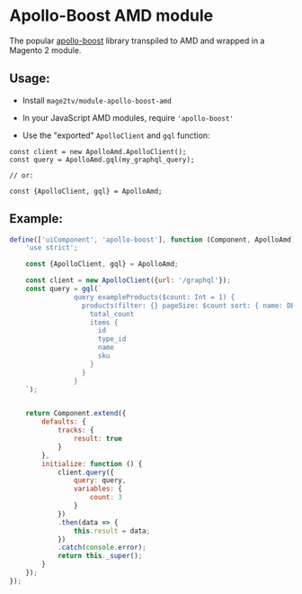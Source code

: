 # Apollo-Boost AMD module

The popular [apollo-boost](https://www.apollographql.com/docs/react/essentials/get-started#apollo-boost) library
transpiled to AMD and wrapped in a Magento 2 module.

## Usage:

* Install `mage2tv/module-apollo-boost-amd`

* In your JavaScript AMD modules, require `'apollo-boost'`

* Use the "exported" `ApolloClient` and `gql` function:

```
const client = new ApolloAmd.ApolloClient();
const query = ApolloAmd.gql(my_graphql_query);

// or: 

const {ApolloClient, gql} = ApolloAmd;
```

## Example:


```js
define(['uiComponent', 'apollo-boost'], function (Component, ApolloAmd) {
    'use strict';

    const {ApolloClient, gql} = ApolloAmd;

    const client = new ApolloClient({url: '/graphql'});
    const query = gql(`
                query exampleProducts($count: Int = 1) {
                  products(filter: {} pageSize: $count sort: { name: DESC }) {
                    total_count
                    items {
                      id
                      type_id
                      name
                      sku
                    }
                  }
                }
    `);


    return Component.extend({
        defaults: {
            tracks: {
                result: true
            }
        },
        initialize: function () {
            client.query({
                query: query,
                variables: {
                    count: 3
                }
            })
            .then(data => {
                this.result = data;
            })
            .catch(console.error);
            return this._super();
        }
    });
});
```
